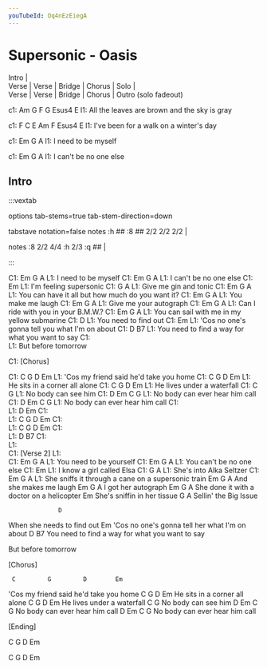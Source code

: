 ```yaml
---
youTubeId: Oq4nEzEiegA
---
```


# Supersonic - Oasis


Intro |  
Verse | Verse | Bridge | Chorus | Solo |  
Verse | Verse | Bridge | Chorus | Outro (solo fadeout)  

c1:                    Am     G  F          G      Esus4  E
l1: All the leaves are brown        and the sky is gray

c1: F               C     E  Am       F        Esus4  E
l1: I've been for a walk         on a winter's day


c1:           Em        G    A
l1: I need to be myself

c1:            Em          G    A
l1: I can't be no one else

## Intro

:::vextab

 options tab-stems=true tab-stem-direction=down 

 

tabstave notation=false
notes :h ## :8 ## 2/2 2/2 2/2 |

notes :8 2/2 4/4 :h 2/3 :q ## |

 
:::



C1:           Em        G    A
L1: I need to be myself
C1:            Em          G    A
L1: I can't be no one else
C1:     Em
L1: I'm feeling supersonic
C1: G                A
L1: Give me gin and tonic
C1: Em                      G               A
L1: You can have it all but how much do you want it?
C1:     Em             G    A
L1: You make me laugh
C1:              Em         G    A
L1: Give me your autograph
C1:       Em                    G    A
L1: Can I ride with you in your B.M.W.?
C1:         Em                 G            A
L1: You can sail with me in my yellow submarine
C1:             D
L1: You need to find out
C1:                                       Em
L1: 'Cos no one's gonna tell you what I'm on about
C1:             D                                     B7
L1: You need to find a way for what you want to say
C1:  
L1: But before tomorrow
 
C1: [Chorus]
   
C1:      C         G         D        Em
L1: 'Cos my friend said he'd take you home
C1:    C         G      D   Em
L1: He sits in a corner all alone
C1: C        G       D    Em
L1: He lives under a waterfall
C1: C           G
L1: No body can see him
C1: D           Em                   C   G
L1: No body can ever hear him call
C1: D           Em                   C   G
L1: No body can ever hear him call
C1:  
L1: D     Em
C1:  
L1: C        G       D     Em
C1:  
L1: C        G       D     Em
C1:  
L1: D        B7
C1:  
L1:  
C1: [Verse 2]
L1:  
C1:             Em          G    A
L1: You need to be yourself
C1:              Em          G    A
L1: You can't be no one else
C1:     Em
L1: I know a girl called Elsa
C1:      G          A
L1: She's into Alka Seltzer
C1:     Em                            G          A
L1: She sniffs it through a cane on a supersonic train
        Em             G    A
And she makes me laugh
          Em         G    A
I got her autograph
    Em                    G        A
She done it with a doctor on a helicopter
      Em
She's sniffin in her tissue
G               A
Sellin' the Big Issue
 
                  D
When she needs to find out
                                      Em
'Cos no one's gonna tell her what I'm on about
            D                                    B7
You need to find a way for what you want to say
 
But before tomorrow
 
 
[Chorus]
 
     C         G         D        Em
'Cos my friend said he'd take you home
   C         G      D   Em
He sits in a corner all alone
   C       G     D    Em
He lives under a waterfall
C           G
No body can see him
D           Em            C    G
No body can ever hear him call
D           Em            C    G
No body can ever hear him call
 
 
[Ending]
 
C        G       D     Em
 
C        G       D     Em